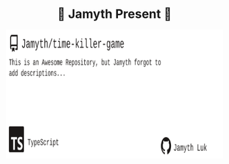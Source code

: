 <!-- built at 4/9/2024, 12:24:32 PM -->
<h1 align="center">
🎉 Jamyth Present 🎉
</h1>
<p align="center">
    <a href="https://github.com/Jamyth/time-killer-game">
        <img width="1000" height="300" src="./readme.svg" />
    </a>
</p>